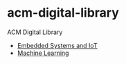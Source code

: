 # acm-digital-library
ACM Digital Library

- [Embedded Systems and IoT](Embedded_Systems_and_IoT/)
- [Machine Learning](Machine_Learning/)
